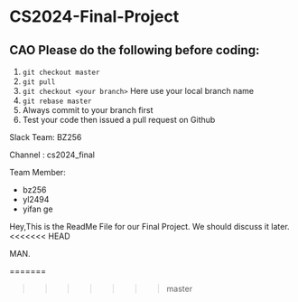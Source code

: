 # CS2024-Final-Project

CAO
Please do the following before coding:
---
1. ```git checkout master```
2. ```git pull```
3. ```git checkout <your branch>``` Here use your local branch name
4. ```git rebase master```
5. Always commit to your branch first
6. Test your code then issued a pull request on Github

Slack Team: BZ256

Channel : cs2024_final

Team Member:
- bz256
- yl2494
- yifan ge

Hey,This is the ReadMe File for our Final Project. We should discuss it later.
<<<<<<< HEAD

MAN.




=======
>>>>>>> master
